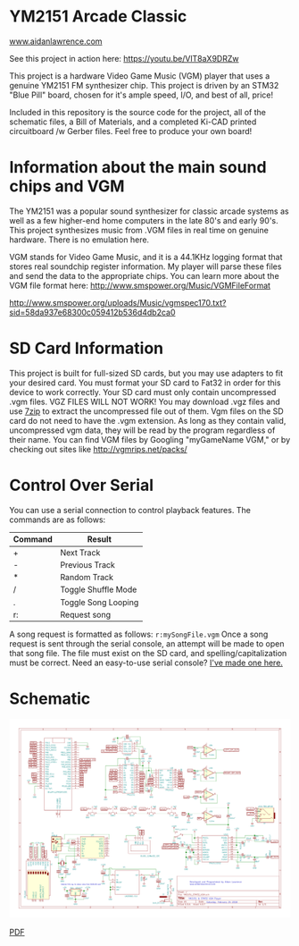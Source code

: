 # YM2151 Arcade Classic

www.aidanlawrence.com

See this project in action here: https://youtu.be/VlT8aX9DRZw

This project is a hardware Video Game Music (VGM) player that uses a genuine YM2151 FM synthesizer chip. 
This project is driven by an STM32 "Blue Pill" board, chosen for it's ample speed, I/O, and best of all, price!

Included in this repository is the source code for the project, all of the schematic files, a Bill of Materials, and a completed 
Ki-CAD printed circuitboard /w Gerber files. Feel free to produce your own board!

# Information about the main sound chips and VGM

The YM2151 was a popular sound synthesizer for classic arcade systems as well as a few higher-end home computers in the late 80's and early 90's.
This project synthesizes music from .VGM files in real time on genuine hardware. There is no emulation here.

VGM stands for Video Game Music, and it is a 44.1KHz logging format that stores real soundchip register information. My player will parse these files and send the data to the appropriate chips. You can learn more about the VGM file format here: http://www.smspower.org/Music/VGMFileFormat

http://www.smspower.org/uploads/Music/vgmspec170.txt?sid=58da937e68300c059412b536d4db2ca0

# SD Card Information
This project is built for full-sized SD cards, but you may use adapters to fit your desired card. You must format your SD card to Fat32 in order for this device to work correctly. Your SD card must only contain uncompressed .vgm files. VGZ FILES WILL NOT WORK! You may download .vgz files and use [7zip](http://www.7-zip.org/download.html) to extract the uncompressed file out of them. Vgm files on the SD card do not need to have the .vgm extension. As long as they contain valid, uncompressed vgm data, they will be read by the program regardless of their name.
You can find VGM files by Googling "myGameName VGM," or by checking out sites like http://vgmrips.net/packs/

# Control Over Serial
You can use a serial connection to control playback features. The commands are as follows:

Command | Result
------------ | -------------
\+ | Next Track
\- | Previous Track
\* | Random Track
\/ | Toggle Shuffle Mode
\. | Toggle Song Looping
r: | Request song

A song request is formatted as follows: ```r:mySongFile.vgm```
Once a song request is sent through the serial console, an attempt will be made to open that song file. The file must exist on the SD card, and spelling/capitalization must be correct.
Need an easy-to-use serial console? [I've made one here.](https://github.com/AidanHockey5/OpenArduinoSerialConsole)

# Schematic
![Schematic](https://github.com/AidanHockey5/YM2151_VGM_STM32/raw/master/Schematic/YM2151_STM32_VGM.sch.png)

[PDF](https://github.com/AidanHockey5/YM2151_VGM_STM32/raw/master/Schematic/YM2151_STM32_VGM.pdf)
